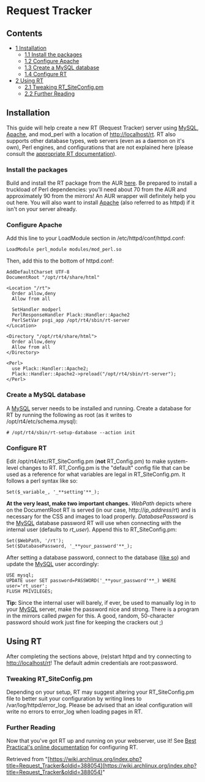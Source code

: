 # Request Tracker

## Contents

*   [1 Installation](#Installation)
    *   [1.1 Install the packages](#Install_the_packages)
    *   [1.2 Configure Apache](#Configure_Apache)
    *   [1.3 Create a MySQL database](#Create_a_MySQL_database)
    *   [1.4 Configure RT](#Configure_RT)
*   [2 Using RT](#Using_RT)
    *   [2.1 Tweaking RT_SiteConfig.pm](#Tweaking_RT_SiteConfig.pm)
    *   [2.2 Further Reading](#Further_Reading)

## Installation

This guide will help create a new RT (Request Tracker) server using [MySQL](/index.php/MySQL "MySQL"), [Apache](/index.php/Apache "Apache"), and mod_perl with a location of [http://localhost/rt](http://localhost/rt). RT also supports other database types, web servers (even as a daemon on it's own), Perl engines, and configurations that are not explained here (please consult the [appropriate RT documentation](https://github.com/bestpractical/rt/blob/stable/docs/web_deployment.pod)).

### Install the packages

Build and install the RT package from the AUR [here](https://aur.archlinux.org/packages.php?ID=53167). Be prepared to install a truckload of Perl dependencies: you'll need about 70 from the AUR and approximately 90 from the mirrors! An AUR wrapper will definitely help you out here. You will also want to install [Apache](/index.php/Apache "Apache") (also referred to as httpd) if it isn't on your server already.

### Configure Apache

Add this line to your LoadModule section in /etc/httpd/conf/httpd.conf:

```
LoadModule perl_module modules/mod_perl.so

```

Then, add this to the bottom of httpd.conf:

```
AddDefaultCharset UTF-8
DocumentRoot "/opt/rt4/share/html"

<Location "/rt">
  Order allow,deny
  Allow from all

  SetHandler modperl
  PerlResponseHandler Plack::Handler::Apache2
  PerlSetVar psgi_app /opt/rt4/sbin/rt-server
</Location>

<Directory "/opt/rt4/share/html">
  Order allow,deny
  Allow from all
</Directory>

<Perl>
  use Plack::Handler::Apache2;
  Plack::Handler::Apache2->preload("/opt/rt4/sbin/rt-server");
</Perl>

```

### Create a MySQL database

A [MySQL](/index.php/MySQL "MySQL") server needs to be installed and running. Create a database for RT by running the following as root (as it writes to /opt/rt4/etc/schema.mysql):

```
# /opt/rt4/sbin/rt-setup-database --action init

```

### Configure RT

Edit /opt/rt4/etc/RT_SiteConfig.pm (**not** RT_Config.pm) to make system-level changes to RT. RT_Config.pm is the "default" config file that can be used as a reference for what variables are legal in RT_SiteConfig.pm. It follows a perl syntax like so:

```
Set($_variable_, '_**setting'**_);

```

**At the very least, make two important changes.** _WebPath_ depicts where on the DocumentRoot RT is served (in our case, http://_ip_address_/rt) and is necessary for the CSS and images to load properly. _DatabasePassword_ is the [MySQL](/index.php/MySQL "MySQL") database password RT will use when connecting with the internal user (defaults to _rt_user_). Append this to RT_SiteConfig.pm:

```
Set($WebPath, '/rt');
Set($DatabasePassword, '_**your_password'**_);

```

After setting a database password, connect to the database ([like so](http://dev.mysql.com/tech-resources/articles/mysql_intro.html#SECTION0003000000)) and update the [MySQL](/index.php/MySQL "MySQL") user accordingly:

```
USE mysql;
UPDATE user SET password=PASSWORD('_**your_password'**_) WHERE user='rt_user';
FLUSH PRIVILEGES;

```

**Tip:** Since the internal user will barely, if ever, be used to manually log in to your [MySQL](/index.php/MySQL "MySQL") server, make the password nice and strong. There is a program in the mirrors called _pwgen_ for this. A good, random, 50-character password should work just fine for keeping the crackers out ;)

## Using RT

After completing the sections above, (re)start httpd and try connecting to [http://localhost/rt](http://localhost/rt)! The default admin credentials are root:password.

### Tweaking RT_SiteConfig.pm

Depending on your setup, RT may suggest altering your RT_SiteConfig.pm file to better suit your configuration by writing lines to /var/log/httpd/error_log. Please be advised that an ideal configuration will write no errors to error_log when loading pages in RT.

### Further Reading

Now that you've got RT up and running on your webserver, use it! See [Best Practical's online documentation](http://bestpractical.com/rt/docs.html) for configuring RT.

Retrieved from "[https://wiki.archlinux.org/index.php?title=Request_Tracker&oldid=388054](https://wiki.archlinux.org/index.php?title=Request_Tracker&oldid=388054)"